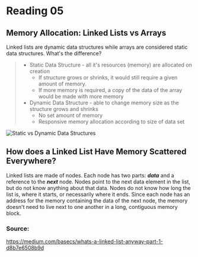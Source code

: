 # Reading 05

## Memory Allocation: Linked Lists vs Arrays

Linked lists are dynamic data structures while arrays are considered static data structures. What's the difference?

> - Static Data Structure - all it's resources (memory) are allocated on creation  
>   - If structure grows or shrinks, it would still require a given amount of memory.
>   - If more memory is required, a copy of the data of the array would be made with more memory
> - Dynamic Data Structure - able to change memory size as the structure grows and shrinks
>   - No set amount of memory
>   - Responsive memory allocation according to size of data set

![Static vs Dynamic Data Structures](https://miro.medium.com/max/1750/1*G43FVT5xJ1n1QDKVNZUxXQ.jpeg)

## How does a Linked List Have Memory Scattered Everywhere?

Linked lists are made of nodes. Each node has two parts: ___data___ and a reference to the ___next___ node. Nodes point to the next data element
in the list, but do not know anything about that data. Nodes do not know how long the list is, where it starts, or necessarily where it ends. Since
each node has an address for the memory containing the data of the next node, the memory doesn't need to live next to one another in a long, contiguous
memory block.


### Source:
https://medium.com/basecs/whats-a-linked-list-anyway-part-1-d8b7e6508b9d

